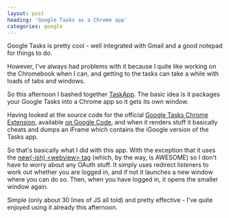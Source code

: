 ```yaml
---
layout: post
heading: 'Google Tasks as a Chrome app'
categories: google
---
```


Google Tasks is pretty cool - well integrated with Gmail and a good notepad for things to do.

However, I've always had problems with it because I quite like working on the Chromebook when I can, and getting to the tasks can take a while with loads of tabs and windows.

So this afternoon I bashed together [TaskApp](https://chrome.google.com/webstore/detail/taskapp/pfhffbadldacimplopjdegdjcnmdfpom?hl=en). The basic idea is it packages your Google Tasks into a Chrome app so it gets its own window.

<!-- Replace missing image from http://media.chris-alexander.co.uk/wp-content/uploads/2013/04/screenshot-300x187.jpg -->

Having looked at the source code for the official [Google Tasks Chrome Extension](https://chrome.google.com/webstore/detail/google-tasks-by-google/dmglolhoplikcoamfgjgammjbgchgjdd), available [on Google Code](https://code.google.com/p/google-tasks-chrome-extension), and when it renders stuff it basically cheats and dumps an iFrame which contains the iGoogle version of the Tasks app.

So that's basically what I did with this app. With the exception that it uses the [new(-ish) &lt;webview&gt; tag](http://web.archive.org/web/20130714204007/http://developer.chrome.com/dev/apps/webview_tag.html) (which, by the way, is AWESOME) so I don't have to worry about any OAuth stuff. It simply uses redirect listeners to work out whether you are logged in, and if not it launches a new window where you can do so. Then, when you have logged in, it opens the smaller window again.

Simple (only about 30 lines of JS all told) and pretty effective - I've quite enjoyed using it already this afternoon.
